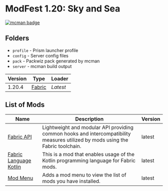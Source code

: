 # ModFest 1.20: Sky and Sea

[![mcman badge](https://img.shields.io/badge/uses-mcman-purple?logo=github)](https://github.com/ParadigmMC/mcman)

## Folders

- `profile` - Prism launcher profile
- `config` - Server config files
- `pack` - Packwiz pack generated by mcman
- `server` - mcman build output

<!-- run 'mcman md' to update! -->

<!--start:mcman-server-->
| Version | Type                            | Loader   |
| ------- | ------------------------------- | -------- |
| 1.20.4  | [Fabric](https://fabricmc.net/) | *Latest* |
<!--end:mcman-server-->

## List of Mods

<!--start:mcman-addons-->
| Name                                                                      | Description                                                                                                                     | Version |
| ------------------------------------------------------------------------- | ------------------------------------------------------------------------------------------------------------------------------- | ------- |
| [Fabric API](https://modrinth.com/mod/fabric-api)                         | Lightweight and modular API providing common hooks and intercompatibility measures utilized by mods using the Fabric toolchain. | latest  |
| [Fabric Language Kotlin](https://modrinth.com/mod/fabric-language-kotlin) | This is a mod that enables usage of the Kotlin programming language for Fabric mods.                                            | latest  |
| [Mod Menu](https://modrinth.com/mod/modmenu)                              | Adds a mod menu to view the list of mods you have installed.                                                                    | latest  |
<!--end:mcman-addons-->
